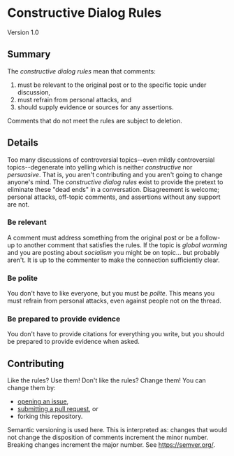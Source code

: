 # Constructive Dialog Rules

Version 1.0

## Summary

The _constructive dialog rules_ mean that comments:

1. must be relevant to the original post or to the specific topic under discussion,
2. must refrain from personal attacks, and
3. should supply evidence or sources for any assertions.

Comments that do not meet the rules are subject to deletion.

## Details

Too many discussions of controversial topics--even mildly controversial topics--degenerate into yelling which is neither _constructive_ nor _persuasive_.  That is, you aren't contributing and you aren't going to change anyone's mind.  The _constructive dialog rules_ exist to provide the pretext to eliminate these "dead ends" in a conversation.  Disagreement is welcome; personal attacks, off-topic comments, and assertions without any support are not.

### Be relevant
A comment must address something from the original post or be a follow-up to another comment that satisfies the rules.  If the topic is _global warming_ and you are posting about _socialism_ you might be on topic... but probably aren't.  It is up to the commenter to make the connection sufficiently clear.

### Be polite
You don't have to like everyone, but you must be _polite_.  This means you must refrain from personal attacks, even against people not on the thread.

### Be prepared to provide evidence
You don't have to provide citations for everything you write, but you should be prepared to provide evidence when asked.

## Contributing

Like the rules?  Use them!  Don't like the rules?  Change them!  You can change them by:

* [opening an issue][issue],
* [submitting a pull request][pull], or
* forking this repository.

Semantic versioning is used here.  This is interpreted as: changes that would not change the disposition of comments increment the minor number.  Breaking changes increment the major number.  See https://semver.org/.

[semver]: https://semver.org/
[issue]: https://github.com/sprowell/cdr/issues
[pull]: https://github.com/sprowell/cdr/pulls

